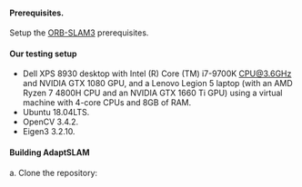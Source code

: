 
#### Prerequisites.
Setup the [ORB-SLAM3](https://github.com/UZ-SLAMLab/ORB_SLAM3/blob/master/README.md) prerequisites.

#### Our testing setup
  * Dell XPS 8930 desktop with Intel (R) Core (TM) i7-9700K CPU@3.6GHz and NVIDIA GTX 1080 GPU, and a Lenovo Legion 5 laptop (with an AMD Ryzen 7 4800H CPU and an NVIDIA
GTX 1660 Ti GPU) using a virtual machine with 4-core CPUs and 8GB of RAM.
  * Ubuntu 18.04LTS.
  * OpenCV 3.4.2.
  * Eigen3 3.2.10.
 
#### Building AdaptSLAM
a. Clone the repository:
